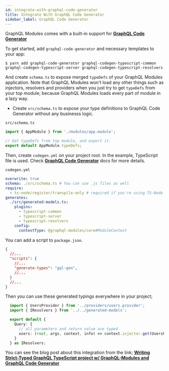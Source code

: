 ```yaml
---
id: integrate-with-graphql-code-generator
title: Integrate With GraphQL Code Generator
sidebar_label: GraphQL Code Generator
---
```


GraphQL Modules comes with a built-in support for **[GraphQL Code Generator](https://github.com/dotansimha/graphql-code-generator)**

To get started, add `graphql-code-generator` and necessary templates to your app:

    $ yarn add graphql-code-generator graphql-codegen-typescript-common graphql-codegen-typescript-server graphql-codegen-typescript-resolvers

And create `schema.ts` to expose merged `typeDefs` of your GraphQL Modules application.
Note that GraphQL Modules won't load any other things such as injectors, resolvers and providers when you just try to get `typeDefs` from your top module; because GraphQL Modules loads every part of module in a lazy way.

- Create `src/schema.ts` to expose your type definitions to GraphQL Code Generator without any businesss logic.

`src/schema.ts`
```typescript
import { AppModule } from './modules/app.module';

// Get typeDefs from top module, and export it.
export default AppModule.typeDefs;
```

Then, create `codegen.yml` on your project root. In the example, TypeScript file is used.
Check **[GraphQL Code Generator](https://graphql-code-generator.com/)** docs for more details.

`codegen.yml`
```yaml
overwrite: true
schema: ./src/schema.ts # You can use .js files as well
require:
  - ts-node/register/transpile-only # required if you're using TS-Node
generates:
  ./src/generated-models.ts:
    plugins:
      - typescript-common
      - typescript-server
      - typescript-resolvers
    config:
      contextType: @graphql-modules/core#ModuleContext
```

You can add a script to `package.json`.

```json
{
  //...
  "scripts": {
    //...
    "generate-types": "gql-gen",
    //...
  }
  //...
}
```

Then you can use these generated typings everywhere in your project;

```ts
  import { UsersProvider } from '../providers/users.provider';
  import { IResolvers } from '../../generated-models';

  export default {
    Query: {
      // all parameters and return value are typed
      users: (root, args, context, info) => context.injector.get(UsersProvider).getUsers(args)
    }
  } as IResolvers;
```

You can see the blog post about this integration from the link;
**[Writing Strict-Typed GraphQL TypeScript project w/ GraphQL-Modules and GraphQL Code Generator](https://medium.com/p/c22f6caa17b8)**

